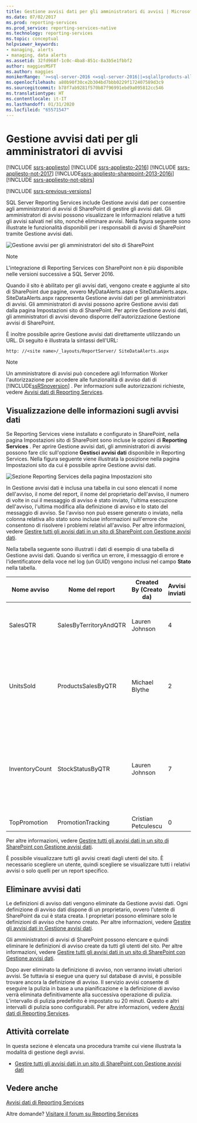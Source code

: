 ```yaml
---
title: Gestione avvisi dati per gli amministratori di avvisi | Microsoft Docs
ms.date: 07/02/2017
ms.prod: reporting-services
ms.prod_service: reporting-services-native
ms.technology: reporting-services
ms.topic: conceptual
helpviewer_keywords:
- managing, alerts
- managing, data alerts
ms.assetid: 32fd968f-1c0c-4ba8-851c-8a3b5e1fbbf2
author: maggiesMSFT
ms.author: maggies
monikerRange: '>=sql-server-2016 <=sql-server-2016||=sqlallproducts-allversions'
ms.openlocfilehash: a80b90f30ce2b304bd7bbb0229f172407589d3c9
ms.sourcegitcommit: b78f7ab9281f570b87f96991ebd9a095812cc546
ms.translationtype: HT
ms.contentlocale: it-IT
ms.lasthandoff: 01/31/2020
ms.locfileid: "65571547"
---
```

# <a name="data-alert-manager-for-alerting-administrators"></a>Gestione avvisi dati per gli amministratori di avvisi

[!INCLUDE [ssrs-appliesto](../includes/ssrs-appliesto.md)] [!INCLUDE [ssrs-appliesto-2016](../includes/ssrs-appliesto-2016.md)] [!INCLUDE [ssrs-appliesto-not-2017](../includes/ssrs-appliesto-not-2017.md)] [!INCLUDE[ssrs-appliesto-sharepoint-2013-2016i](../includes/ssrs-appliesto-sharepoint-2013-2016.md)] [!INCLUDE [ssrs-appliesto-not-pbirs](../includes/ssrs-appliesto-not-pbirs.md)]

[!INCLUDE [ssrs-previous-versions](../includes/ssrs-previous-versions.md)]

SQL Server Reporting Services include Gestione avvisi dati per consentire agli amministratori di avvisi di SharePoint di gestire gli avvisi dati. Gli amministratori di avvisi possono visualizzare le informazioni relative a tutti gli avvisi salvati nel sito, nonché eliminare avvisi. Nella figura seguente sono illustrate le funzionalità disponibili per i responsabili di avvisi di SharePoint tramite Gestione avvisi dati.

![Gestione avvisi per gli amministratori del sito di SharePoint](../reporting-services/media/rs-alertmanagersite.gif "Gestione avvisi per gli amministratori del sito di SharePoint")

> [!NOTE]
> L'integrazione di Reporting Services con SharePoint non è più disponibile nelle versioni successive a SQL Server 2016.

 Quando il sito è abilitato per gli avvisi dati, vengono create e aggiunte al sito di SharePoint due pagine, ovvero MyDataAlerts.aspx e SiteDataAlerts.aspx. SiteDataAlerts.aspx rappresenta Gestione avvisi dati per gli amministratori di avvisi. Gli amministratori di avvisi possono aprire Gestione avvisi dati dalla pagina Impostazioni sito di SharePoint. Per aprire Gestione avvisi dati, gli amministratori di avvisi devono disporre dell'autorizzazione Gestione avvisi di SharePoint.  
  
 È inoltre possibile aprire Gestione avvisi dati direttamente utilizzando un URL. Di seguito è illustrata la sintassi dell'URL:  
  
 `http: //<site name>/_layouts/ReportServer/ SiteDataAlerts.aspx`  
  
> [!NOTE]  
>  Un amministratore di avvisi può concedere agli Information Worker l'autorizzazione per accedere alle funzionalità di avviso dati di [!INCLUDE[ssRSnoversion](../includes/ssrsnoversion-md.md)] . Per informazioni sulle autorizzazioni richieste, vedere [Avvisi dati di Reporting Services](../reporting-services/reporting-services-data-alerts.md).  
  
##  <a name="ViewingAlerts"></a> Visualizzazione delle informazioni sugli avvisi dati  
 Se Reporting Services viene installato e configurato in SharePoint, nella pagina Impostazioni sito di SharePoint sono incluse le opzioni di **Reporting Services** . Per aprire Gestione avvisi dati, gli amministratori di avvisi possono fare clic sull'opzione **Gestisci avvisi dati** disponibile in Reporting Services. Nella figura seguente viene illustrata la posizione nella pagina Impostazioni sito da cui è possibile aprire Gestione avvisi dati.  
  
 ![Sezione Reporting Services della pagina Impostazioni sito](../reporting-services/media/rs-sitesettings.gif "Sezione Reporting Services della pagina Impostazioni sito")  
  
 In Gestione avvisi dati è inclusa una tabella in cui sono elencati il nome dell'avviso, il nome del report, il nome del proprietario dell'avviso, il numero di volte in cui il messaggio di avviso è stato inviato, l'ultima esecuzione dell'avviso, l'ultima modifica alla definizione di avviso e lo stato del messaggio di avviso. Se l'avviso non può essere generato o inviato, nella colonna relativa allo stato sono incluse informazioni sull'errore che consentono di risolvere i problemi relativi all'avviso. Per altre informazioni, vedere [Gestire tutti gli avvisi dati in un sito di SharePoint con Gestione avvisi dati](../reporting-services/manage-all-data-alerts-on-a-sharepoint-site-in-data-alert-manager.md).  
  
 Nella tabella seguente sono illustrati i dati di esempio di una tabella di Gestione avvisi dati. Quando si verifica un errore, il messaggio di errore e l'identificatore della voce nel log (un GUID) vengono inclusi nel campo **Stato** nella tabella.  
  
|Nome avviso|Nome del report|Created By (Creato da)|Avvisi inviati|Ultima esecuzione|Data ultima modifica|Stato|  
|----------------|-----------------|----------------|-----------------|--------------|-------------------|------------|  
|SalesQTR|SalesByTerritoryAndQTR|Lauren Johnson|4|6/12/2011|6/1/2011|L'ultimo avviso è stato eseguito correttamente e l'avviso è stato inviato.|  
|UnitsSold|ProductsSalesByQTR|Michael Blythe|2|7/1/2011|6/28/2011|L'ultimo avviso è stato eseguito correttamente, tuttavia i dati non sono stati modificati e non è stato inviato alcun avviso.|  
|InventoryCount|StockStatusByQTR|Lauren Johnson|7|7/10/2011|7/2/2011|\<messaggio di errore>Il file di log contiene informazioni dettagliate sull'errore. Fare riferimento alla voce del log con l'identificatore: \<GUID>.|  
|TopPromotion|PromotionTracking|Cristian Petculescu|0||5/23/2011|Avviso creato.|  
  
 Per altre informazioni, vedere [Gestire tutti gli avvisi dati in un sito di SharePoint con Gestione avvisi dati](../reporting-services/manage-all-data-alerts-on-a-sharepoint-site-in-data-alert-manager.md).  
  
 È possibile visualizzare tutti gli avvisi creati dagli utenti del sito. È necessario scegliere un utente, quindi scegliere se visualizzare tutti i relativi avvisi o solo quelli per un report specifico.  
  
  
##  <a name="DeleteAlerts"></a> Eliminare avvisi dati  
 Le definizioni di avviso dati vengono eliminate da Gestione avvisi dati. Ogni definizione di avviso dati dispone di un proprietario, ovvero l'utente di SharePoint da cui è stata creata. I proprietari possono eliminare solo le definizioni di avviso che hanno creato. Per altre informazioni, vedere [Gestire gli avvisi dati in Gestione avvisi dati](../reporting-services/manage-my-data-alerts-in-data-alert-manager.md).  
  
 Gli amministratori di avvisi di SharePoint possono elencare e quindi eliminare le definizioni di avviso create da tutti gli utenti del sito. Per altre informazioni, vedere [Gestire tutti gli avvisi dati in un sito di SharePoint con Gestione avvisi dati](../reporting-services/manage-all-data-alerts-on-a-sharepoint-site-in-data-alert-manager.md).  
  
 Dopo aver eliminato la definizione di avviso, non verranno inviati ulteriori avvisi. Se tuttavia si esegue una query sul database di avvisi, è possibile trovare ancora la definizione di avviso. Il servizio avvisi consente di eseguire la pulizia in base a una pianificazione e la definizione di avviso verrà eliminata definitivamente alla successiva operazione di pulizia. L'intervallo di pulizia predefinito è impostato su 20 minuti. Questo e altri intervalli di pulizia sono configurabili. Per altre informazioni, vedere [Avvisi dati di Reporting Services](../reporting-services/reporting-services-data-alerts.md).  
  
  
##  <a name="HowTo"></a> Attività correlate  
 In questa sezione è elencata una procedura tramite cui viene illustrata la modalità di gestione degli avvisi.  
  
-   [Gestire tutti gli avvisi dati in un sito di SharePoint con Gestione avvisi dati](../reporting-services/manage-all-data-alerts-on-a-sharepoint-site-in-data-alert-manager.md)  

## <a name="see-also"></a>Vedere anche

[Avvisi dati di Reporting Services](../reporting-services/reporting-services-data-alerts.md)  

Altre domande? [Visitare il forum su Reporting Services](https://go.microsoft.com/fwlink/?LinkId=620231)
